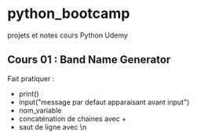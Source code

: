# python_bootcamp
projets et notes cours Python Udemy

## Cours 01 : Band Name Generator
Fait pratiquer : 
- print()
- input("message par defaut apparaisant avant input")
- nom_variable
- concaténation de chaines avec +
- saut de ligne avec \n
